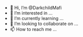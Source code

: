 - 👋 Hi, I’m @DarkchildMafi
- 👀 I’m interested in ...
- 🌱 I’m currently learning ...
- 💞️ I’m looking to collaborate on ...
- 📫 How to reach me ...

<!---
DarkchildMafi/DarkchildMafi is a ✨ special ✨ repository because its `README.md` (this file) appears on your GitHub profile.
You can click the Preview link to take a look at your changes.
--->
